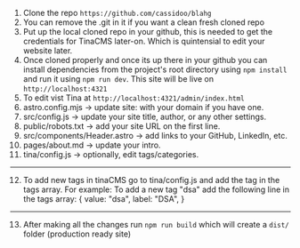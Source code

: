 1. Clone the repo `https://github.com/cassidoo/blahg`
2. You can remove the .git in it if you want a clean fresh cloned repo
3. Put up the local cloned repo in your github, this is needed to get the credentials for TinaCMS later-on. Which is quintensial to edit your website later.
4. Once cloned properly and once its up there in your github you can install dependencies from the project's root directory using `npm install` and run it using `npm run dev`. This site will be live on `http://localhost:4321`
5. To edit vist Tina at `http://localhost:4321/admin/index.html`
6. astro.config.mjs → update site: with your domain if you have one.
7. src/config.js → update your site title, author, or any other settings.
8. public/robots.txt → add your site URL on the first line.
9. src/components/Header.astro → add links to your GitHub, LinkedIn, etc.
10. pages/about.md → update your intro.
11. tina/config.js → optionally, edit tags/categories.

---

12. To add new tags in tinaCMS go to tina/config.js and add the tag in the tags array.
For example:
To add a new tag "dsa" add the following line in the tags array:
{
	value: "dsa",
	label: "DSA",
}

---

13. After making all the changes run `npm run build` which will create a `dist/` folder (production ready site)
